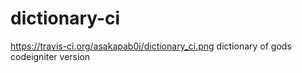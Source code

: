 dictionary-ci
=============
https://travis-ci.org/asakapab0i/dictionary_ci.png
dictionary of gods codeigniter version

